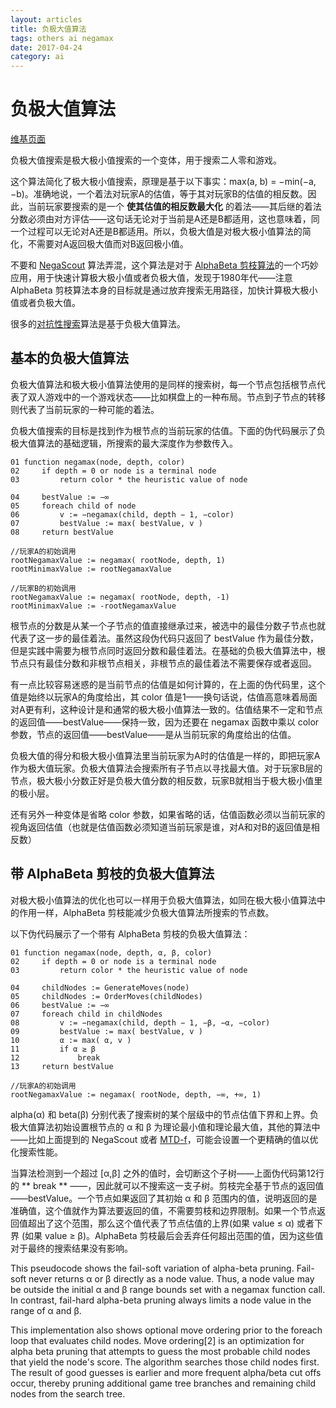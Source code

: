 ```yaml
---
layout: articles
title: 负极大值算法
tags: others ai negamax
date: 2017-04-24
category: ai
---
```

# 负极大值算法
[维基页面](https://en.wikipedia.org/wiki/Negamax)  

负极大值搜索是极大极小值搜索的一个变体，用于搜索二人零和游戏。

这个算法简化了极大极小值搜索，原理是基于以下事实：max(a, b) = −min(−a, −b)。准确地说，一个着法对玩家A的估值，等于其对玩家B的估值的相反数。因此，当前玩家要搜索的是一个 **使其估值的相反数最大化** 的着法——其后继的着法分数必须由对方评估——这句话无论对于当前是A还是B都适用，这也意味着，同一个过程可以无论对A还是B都适用。所以，负极大值是对极大极小值算法的简化，不需要对A返回极大值而对B返回极小值。

不要和 [NegaScout](https://en.wikipedia.org/wiki/Principal_variation_search) 算法弄混，这个算法是对于 [AlphaBeta 剪枝算法](https://en.wikipedia.org/wiki/Alpha-beta_pruning)的一个巧妙应用，用于快速计算极大极小值或者负极大值，发现于1980年代——注意 AlphaBeta 剪枝算法本身的目标就是通过放弃搜索无用路径，加快计算极大极小值或者负极大值。

很多的[对抗性搜索](https://en.wikipedia.org/wiki/Adversarial_search)算法是基于负极大值算法。

## 基本的负极大值算法

负极大值算法和极大极小值算法使用的是同样的搜索树，每一个节点包括根节点代表了双人游戏中的一个游戏状态——比如棋盘上的一种布局。节点到子节点的转移则代表了当前玩家的一种可能的着法。

负极大值搜索的目标是找到作为根节点的当前玩家的估值。下面的伪代码展示了负极大值算法的基础逻辑，所搜索的最大深度作为参数传入。

``` pseudocode
01 function negamax(node, depth, color)
02     if depth = 0 or node is a terminal node
03         return color * the heuristic value of node

04     bestValue := −∞
05     foreach child of node
06         v := −negamax(child, depth − 1, −color)
07         bestValue := max( bestValue, v )
08     return bestValue
```

``` pseudocode
//玩家A的初始调用
rootNegamaxValue := negamax( rootNode, depth, 1)
rootMinimaxValue := rootNegamaxValue

//玩家B的初始调用
rootNegamaxValue := negamax( rootNode, depth, -1)
rootMinimaxValue := -rootNegamaxValue
```

根节点的分数是从某一个子节点的值直接继承过来，被选中的最佳分数子节点也就代表了这一步的最佳着法。虽然这段伪代码只返回了 bestValue 作为最佳分数，但是实践中需要为根节点同时返回分数和最佳着法。在基础的负极大值算法中，根节点只有最佳分数和非根节点相关，非根节点的最佳着法不需要保存或者返回。

有一点比较容易迷惑的是当前节点的估值是如何计算的，在上面的伪代码里，这个值是始终以玩家A的角度给出，其 color 值是1——换句话说，估值高意味着局面对A更有利，这种设计是和通常的极大极小值算法一致的。估值结果不一定和节点的返回值——bestValue——保持一致，因为还要在 negamax 函数中乘以 color 参数，节点的返回值——bestValue——是从当前玩家的角度给出的估值。

负极大值的得分和极大极小值算法里当前玩家为A时的估值是一样的，即把玩家A作为极大值玩家。负极大值算法会搜索所有子节点以寻找最大值。对于玩家B层的节点，极大极小分数正好是负极大值分数的相反数，玩家B就相当于极大极小值里的极小层。

还有另外一种变体是省略 color 参数，如果省略的话，估值函数必须以当前玩家的视角返回估值（也就是估值函数必须知道当前玩家是谁，对A和对B的返回值是相反数）

## 带 AlphaBeta 剪枝的负极大值算法

对极大极小值算法的优化也可以一样用于负极大值算法，如同在极大极小值算法中的作用一样，AlphaBeta 剪枝能减少负极大值算法所搜索的节点数。

以下伪代码展示了一个带有 AlphaBeta 剪枝的负极大值算法：

``` pseudocode
01 function negamax(node, depth, α, β, color)
02     if depth = 0 or node is a terminal node
03         return color * the heuristic value of node

04     childNodes := GenerateMoves(node)
05     childNodes := OrderMoves(childNodes)
06     bestValue := −∞
07     foreach child in childNodes
08         v := −negamax(child, depth − 1, −β, −α, −color)
09         bestValue := max( bestValue, v )
10         α := max( α, v )
11         if α ≥ β
12             break
13     return bestValue
```

``` pseudocode
//玩家A的初始调用
rootNegamaxValue := negamax( rootNode, depth, −∞, +∞, 1)
```

alpha(α) 和 beta(β) 分别代表了搜索树的某个层级中的节点估值下界和上界。负极大值算法初始设置根节点的 α 和 β 为理论最小值和理论最大值，其他的算法中——比如上面提到的 NegaScout 或者 [MTD-f](https://en.wikipedia.org/wiki/MTD-f)，可能会设置一个更精确的值以优化搜索性能。

当算法检测到一个超过 [α,β] 之外的值时，会切断这个子树——上面伪代码第12行的 ** break ** ——，因此就可以不搜索这一支子树。剪枝完全基于节点的返回值——bestValue。一个节点如果返回了其初始 α 和 β 范围内的值，说明返回的是准确值，这个值就作为算法要返回的值，不需要剪枝和边界限制。如果一个节点返回值超出了这个范围，那么这个值代表了节点估值的上界(如果 value ≤ α) 或者下界 (如果 value ≥ β)。AlphaBeta 剪枝最后会丢弃任何超出范围的值，因为这些值对于最终的搜索结果没有影响。

This pseudocode shows the fail-soft variation of alpha-beta pruning. Fail-soft never returns α or β directly as a node value. Thus, a node value may be outside the initial α and β range bounds set with a negamax function call. In contrast, fail-hard alpha-beta pruning always limits a node value in the range of α and β.

This implementation also shows optional move ordering prior to the foreach loop that evaluates child nodes. Move ordering[2] is an optimization for alpha beta pruning that attempts to guess the most probable child nodes that yield the node's score. The algorithm searches those child nodes first. The result of good guesses is earlier and more frequent alpha/beta cut offs occur, thereby pruning additional game tree branches and remaining child nodes from the search tree.
